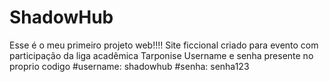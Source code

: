 # ShadowHub
Esse é o meu primeiro projeto web!!!!
Site ficcional criado para evento com participação da liga acadêmica Tarponise
Username e senha presente no proprio codigo 
#username: shadowhub
#senha: senha123
